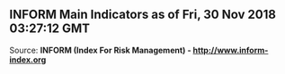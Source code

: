## INFORM Main Indicators as of Fri, 30 Nov 2018 03:27:12 GMT

Source: **INFORM (Index For Risk Management) - http://www.inform-index.org**
